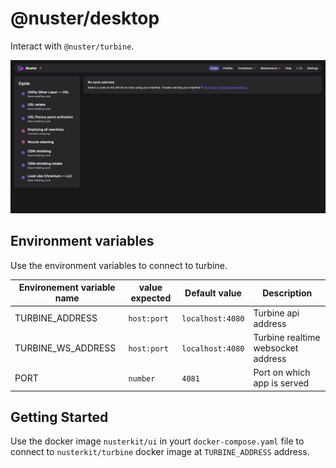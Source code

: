 # @nuster/desktop

Interact with `@nuster/turbine`.

![@nuster/ui preview](./preview.png)

## Environment variables

Use the environment variables to connect to turbine.

| Environement variable name | value expected | Default value    | Description                        |
| -------------------------- | -------------- | ---------------- | ---------------------------------- |
| TURBINE_ADDRESS            | `host:port`    | `localhost:4080` | Turbine api address                |
| TURBINE_WS_ADDRESS         | `host:port`    | `localhost:4080` | Turbine realtime websocket address |
| PORT                       | `number`       | `4081`           | Port on which app is served        |

## Getting Started

Use the docker image `nusterkit/ui` in yourt `docker-compose.yaml` file to connect to `nusterkit/turbine` docker image at `TURBINE_ADDRESS` address.

